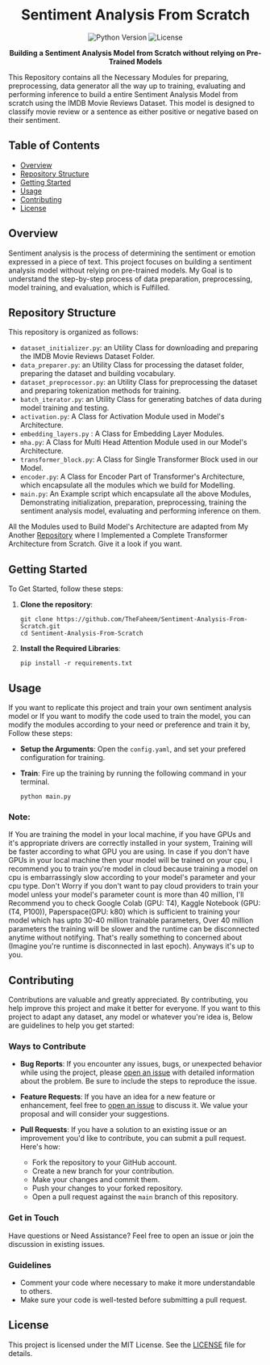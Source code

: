 <h1 align="center"> Sentiment Analysis From Scratch </h1>

<p align="center">
  <img alt="Python Version" src="https://img.shields.io/badge/Python-3.x-blue.svg">
  <img alt="License" src="https://img.shields.io/badge/License-MIT-yellow.svg">
</p>

<p align="center">
  <strong>Building a Sentiment Analysis Model from Scratch without relying on Pre-Trained Models</strong>
</p>

This Repository contains all the Necessary Modules for preparing, preprocessing, data generator all the way up to training, evaluating and performing inference to build a entire Sentiment Analysis Model from scratch using the IMDB Movie Reviews Dataset. This model is designed to classify movie review or a sentence as either positive or negative based on their sentiment.

## Table of Contents

- [Overview](#overview)
- [Repository Structure](#repository-structure)
- [Getting Started](#getting-started)
- [Usage](#usage)
- [Contributing](#contributing)
- [License](#license)

## Overview

Sentiment analysis is the process of determining the sentiment or emotion expressed in a piece of text. This project focuses on building a sentiment analysis model without relying on pre-trained models. My Goal is to understand the step-by-step process of data preparation, preprocessing, model training, and evaluation, which is Fulfilled.

## Repository Structure

This repository is organized as follows:

- `dataset_initializer.py`: an Utility Class for downloading and preparing the IMDB Movie Reviews Dataset Folder.
- `data_preparer.py`: an Utility Class for processing the dataset folder, preparing the dataset and building vocabulary.
- `dataset_preprocessor.py`: an Utility Class for preprocessing the dataset and preparing tokenization methods for training.
- `batch_iterator.py`: an Utility Class for generating batches of data during model training and testing.
- `activation.py`: A Class for Activation Module used in Model's Architecture.
- `embedding_layers.py` : A Class for Embedding Layer Modules.
- `mha.py`: A Class for Multi Head Attention Module used in our Model's Architecture.
- `transformer_block.py`: A Class for Single Transformer Block used in our Model.
- `encoder.py`: A Class for Encoder Part of Transformer's Architecture, which encapsulate all the modules which we build for Modelling.
- `main.py`: An Example script which encapsulate all the above Modules, Demonstrating initialization, preparation, preprocessing, training the sentiment analysis model, evaluating and performing inference on them.

All the Modules used to Build Model's Architecture are adapted from My Another [Repository](https://github.com/TheFaheem/Transformers) where I Implemented a Complete Transformer Architecture from Scratch. Give it a look if you want.

## Getting Started

To Get Started, follow these steps:

1. **Clone the repository**:
   ```shell
   git clone https://github.com/TheFaheem/Sentiment-Analysis-From-Scratch.git
   cd Sentiment-Analysis-From-Scratch
   ```
2. **Install the Required Libraries**:
   ```shell
   pip install -r requirements.txt
   ```
   
## Usage

If you want to replicate this project and train your own sentiment analysis model or If you want to modify the code used to train the model, you can modify the modules according to your need or preference and train it by, Follow these steps:

- **Setup the Arguments**: Open the `config.yaml`, and set your prefered configuration for training.

- **Train**: Fire up the training by running the following command in your terminal.
  ```shell
  python main.py
  ```

### Note:

If You are training the model in your local machine, if you have GPUs and it's appropriate drivers are correctly installed in your system, Training will be faster according to what GPU you are using. In case if you don't have GPUs in your local machine then your model will be trained on your cpu, I recommend you to train you're model in cloud because training a model on cpu is embarrassingly slow according to your model's parameter and your cpu type. Don't Worry if you don't want to pay cloud providers to train your model unless your model's parameter count is more than 40 million, I'll Recommend you to check Google Colab (GPU: T4), Kaggle Notebook (GPU: (T4, P100)), Paperspace(GPU: k80) which is sufficient to training your model which has upto 30-40 million trainable parameters, Over 40 million parameters the training will be slower and the runtime can be disconnected anytime without notifying. That's really something to concerned about (Imagine you're runtime is disconnected in last epoch). Anyways it's up to you.

## Contributing

Contributions are valuable and greatly appreciated. By contributing, you help improve this project and make it better for everyone. If you want to this project to adapt any dataset, any model or whatever you're idea is, Below are guidelines to help you get started:

### Ways to Contribute

- **Bug Reports**: If you encounter any issues, bugs, or unexpected behavior while using the project, please [open an issue](https://github.com/TheFaheem/Sentiment-Analysis-From-Scratch/issues) with detailed information about the problem. Be sure to include the steps to reproduce the issue.

- **Feature Requests**: If you have an idea for a new feature or enhancement, feel free to [open an issue](https://github.com/your-username/sentiment-analysis-from-scratch/issues) to discuss it. We value your proposal and will consider your suggestions.

- **Pull Requests**: If you have a solution to an existing issue or an improvement you'd like to contribute, you can submit a pull request. Here's how:
    - Fork the repository to your GitHub account.
    - Create a new branch for your contribution.
    - Make your changes and commit them.
    - Push your changes to your forked repository.
    - Open a pull request against the `main` branch of this repository.
 
### Get in Touch

Have questions or Need Assistance? Feel free to open an issue or join the discussion in existing issues.

### Guidelines

- Comment your code where necessary to make it more understandable to others.
- Make sure your code is well-tested before submitting a pull request.

## License

This project is licensed under the MIT License. See the [LICENSE](https://github.com/TheFaheem/Sentiment-Analysis-From-Scratch/blob/main/LICENSE) file for details.

  
   
